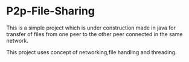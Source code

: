 # P2p-File-Sharing
This is a simple project which is under construction made in java for transfer of files from one peer to the other peer
connected in the same network.


This project uses concept of networking,file handling and threading.
